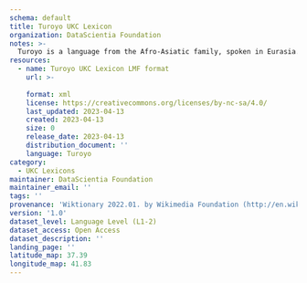 ```yaml
---
schema: default
title: Turoyo UKC Lexicon
organization: DataScientia Foundation
notes: >-
  Turoyo is a language from the Afro-Asiatic family, spoken in Eurasia. The UKC Lexicon of Turoyo is represented as a lexico-semantic network. It consists of words, word senses, synsets, as well as sense-level and synset-level relationships.
resources:
  - name: Turoyo UKC Lexicon LMF format
    url: >-
      
    format: xml
    license: https://creativecommons.org/licenses/by-nc-sa/4.0/
    last_updated: 2023-04-13
    created: 2023-04-13
    size: 0
    release_date: 2023-04-13
    distribution_document: ''
    language: Turoyo
category:
  - UKC Lexicons
maintainer: DataScientia Foundation
maintainer_email: ''
tags: ''
provenance: 'Wiktionary 2022.01. by Wikimedia Foundation (http://en.wiktionary.org); KinDiv: Kinship Diversity 1.0 by Temuulen Khishigsuren (http://ukc.disi.unitn.it/index.php/kinship/); Princeton WordNet 2.1 by Princeton University (https://wordnet.princeton.edu)'
version: '1.0'
dataset_level: Language Level (L1-2)
dataset_access: Open Access
dataset_description: ''
landing_page: ''
latitude_map: 37.39
longitude_map: 41.83
---
```

